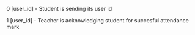 0 [user_id] - Student is sending its user id

1 [user_id] - Teacher is acknowledging student for succesful attendance mark
